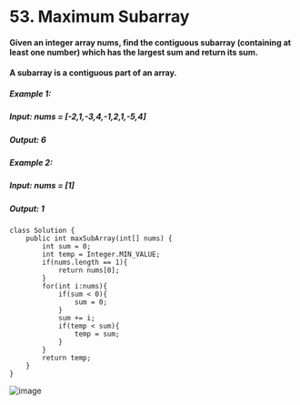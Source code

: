 # 53. Maximum Subarray

#### Given an integer array nums, find the contiguous subarray (containing at least one number) which has the largest sum and return its sum.
#### A subarray is a contiguous part of an array.

##### Example 1:
#####    Input: nums = [-2,1,-3,4,-1,2,1,-5,4]
#####    Output: 6
##### Example 2: 
#####    Input: nums = [1]
#####    Output: 1

```
class Solution {
    public int maxSubArray(int[] nums) {
        int sum = 0;
        int temp = Integer.MIN_VALUE;
        if(nums.length == 1){
            return nums[0];
        }
        for(int i:nums){    
            if(sum < 0){
                sum = 0;
            }
            sum += i;
            if(temp < sum){
                temp = sum;
            }
        }
        return temp;
    }
}
```

![image](https://user-images.githubusercontent.com/97871497/187980623-50f167d4-d196-4e3c-99be-ea838975a24b.png)

